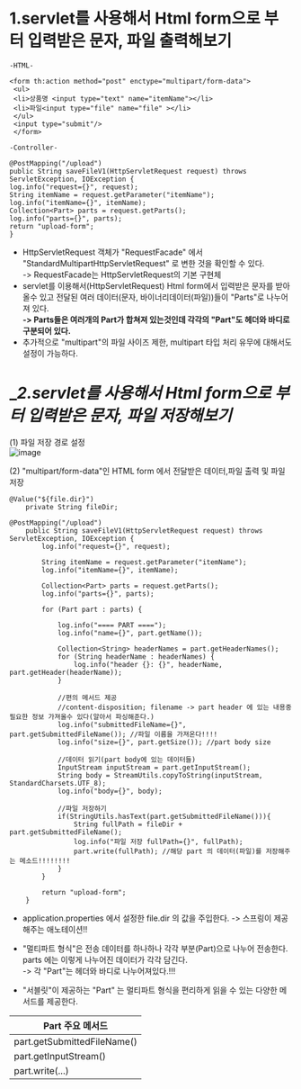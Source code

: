 __1.servlet를 사용해서 Html form으로 부터 입력받은 문자, 파일 출력해보기__
====================================================================
```
-HTML-

<form th:action method="post" enctype="multipart/form-data">
 <ul>
 <li>상품명 <input type="text" name="itemName"></li>
 <li>파일<input type="file" name="file" ></li>
 </ul>
 <input type="submit"/>
 </form>
 ```
 
 ```
 -Controller-
 
 @PostMapping("/upload")
 public String saveFileV1(HttpServletRequest request) throws
ServletException, IOException {
 log.info("request={}", request);
 String itemName = request.getParameter("itemName");
 log.info("itemName={}", itemName);
 Collection<Part> parts = request.getParts();
 log.info("parts={}", parts);
 return "upload-form";
 }
 ```
 
- HttpServletRequest 객체가 "RequestFacade" 에서 "StandardMultipartHttpServletRequest" 로 변한 것을 확인할 수 있다.    
-> RequestFacade는 HttpServletRequest의 기본 구현체       
- servlet를 이용해서(HttpServletRequest) Html form에서 입력받은 문자를 받아올수 있고 전달된 여러 데이터(문자, 바이너리데이터(파일))들이 "Parts"로 나누어져 있다.     
__-> Parts들은 여러개의 Part가 합쳐져 있는것인데 각각의 "Part"도 헤더와 바디로 구분되어 있다.__     
- 추가적으로 "multipart"의 파일 사이즈 제한, multipart 타입 처리 유무에 대해서도 설정이 가능하다.
 
 
 
__2.servlet를 사용해서 Html form으로 부터 입력받은 문자, 파일 저장해보기_
====================================================================

(1) 파일 저장 경로 설정                
![image](https://user-images.githubusercontent.com/96917871/167455931-827258ea-e5ef-4182-8c80-e153b7f26d64.png)

(2) "multipart/form-data"인 HTML form 에서 전달받은 데이터,파일 출력 및 파일 저장

```
@Value("${file.dir}")
    private String fileDir;
    
@PostMapping("/upload")
    public String saveFileV1(HttpServletRequest request) throws ServletException, IOException {
        log.info("request={}", request);

        String itemName = request.getParameter("itemName");
        log.info("itemName={}", itemName);

        Collection<Part> parts = request.getParts();
        log.info("parts={}", parts);

        for (Part part : parts) {

            log.info("==== PART ====");
            log.info("name={}", part.getName());

            Collection<String> headerNames = part.getHeaderNames();
            for (String headerName : headerNames) {
                log.info("header {}: {}", headerName, part.getHeader(headerName));
            }

            //편의 메서드 제공
            //content-disposition; filename -> part header 에 있는 내용중 필요한 정보 가져올수 있다(알아서 파싱해준다.)
            log.info("submittedFileName={}", part.getSubmittedFileName()); //파일 이름을 가져온다!!!!
            log.info("size={}", part.getSize()); //part body size

            //데이터 읽기(part body에 있는 데이터들)
            InputStream inputStream = part.getInputStream();
            String body = StreamUtils.copyToString(inputStream, StandardCharsets.UTF_8);
            log.info("body={}", body);

            //파일 저장하기
            if(StringUtils.hasText(part.getSubmittedFileName())){
                String fullPath = fileDir + part.getSubmittedFileName();
                log.info("파일 저장 fullPath={}", fullPath);
                part.write(fullPath); //해당 part 의 데이터(파일)를 저장해주는 메소드!!!!!!!!
            }
        }

        return "upload-form";
    }
```

- application.properties 에서 설정한 file.dir 의 값을 주입한다. -> 스프링이 제공해주는 애노테이션!!
- "멀티파트 형식"은 전송 데이터를 하나하나 각각 부분(Part)으로 나누어 전송한다. parts 에는 이렇게 나누어진 데이터가 각각 담긴다.   
-> 각 "Part"는 헤더와 바디로 나누어져있다.!!!

- "서블릿"이 제공하는 "Part" 는 멀티파트 형식을 편리하게 읽을 수 있는 다양한 메서드를 제공한다.
 
 |Part 주요 메서드|
 |------------------|
 |part.getSubmittedFileName()|클라이언트가 전달한 파일명, Port의 헤더중 "filename"에 해당하는 부분|
 |part.getInputStream()| Part의 전송 데이터를 읽을 수 있다.(Part의 body에 있는 부분)|
 |part.write(...)|Part를 통해 전송된 데이터를 저장할 수 있다.(실제 파일 저장!!)|
 
    
